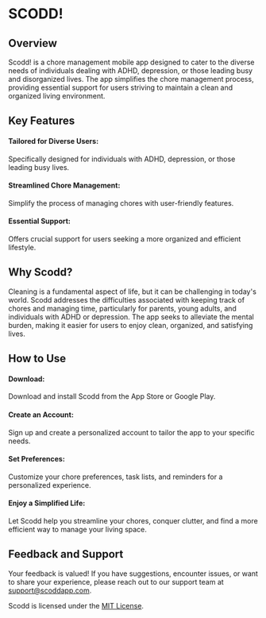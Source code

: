 # SCODD!
## Overview
Scodd! is a chore management mobile app designed to cater to the diverse needs of individuals dealing with ADHD, depression, or those leading busy and disorganized lives. The app simplifies the chore management process, providing essential support for users striving to maintain a clean and organized living environment.

## Key Features
#### Tailored for Diverse Users:

Specifically designed for individuals with ADHD, depression, or those leading busy lives.
#### Streamlined Chore Management:

Simplify the process of managing chores with user-friendly features.
#### Essential Support:

Offers crucial support for users seeking a more organized and efficient lifestyle.
## Why Scodd?
Cleaning is a fundamental aspect of life, but it can be challenging in today's world. Scodd addresses the difficulties associated with keeping track of chores and managing time, particularly for parents, young adults, and individuals with ADHD or depression. The app seeks to alleviate the mental burden, making it easier for users to enjoy clean, organized, and satisfying lives.

## How to Use
#### Download:

Download and install Scodd from the App Store or Google Play.
#### Create an Account:

Sign up and create a personalized account to tailor the app to your specific needs.
#### Set Preferences:

Customize your chore preferences, task lists, and reminders for a personalized experience.
#### Enjoy a Simplified Life:

Let Scodd help you streamline your chores, conquer clutter, and find a more efficient way to manage your living space.

## Feedback and Support
Your feedback is valued! If you have suggestions, encounter issues, or want to share your experience, please reach out to our support team at support@scoddapp.com.

Scodd is licensed under the [MIT License]().
